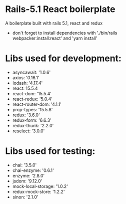 # Rails-5.1 React boilerplate
A boilerplate built with rails 5.1, react and redux
 * don't forget to install dependencies with './bin/rails webpacker:install:react' and 'yarn install'

# Libs used for development:
- asyncawait: '1.0.6'
- axios: '0.16.1'
- lodash: '4.17.4'
- react: 15.5.4
- react-dom: '15.5.4'
- react-redux: '5.0.4'
- react-router-dom: '4.1.1'
- prop-types: '15.5.8'
- redux: '3.6.0'
- redux-form: '6.6.3'
- redux-thunk: '2.2.0'
- reselect: '3.0.0'

# Libs used for testing:
- chai: '3.5.0'
- chai-enzyme: '0.6.1'
- enzyme: '2.8.0'
- jsdom: '9.12.0'
- mock-local-storage: '1.0.2'
- redux-mock-store: '1.2.2'
- sinon: '2.1.0'

